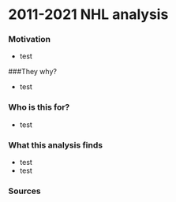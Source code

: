 # 2011-2021 NHL analysis

### Motivation
* test

###They why?
* test
 
### Who is this for?
* test

### What this analysis finds
* test
* test

### Sources